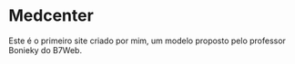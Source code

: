 # Medcenter
Este é o primeiro site criado por mim, um modelo proposto pelo professor Bonieky do B7Web.
